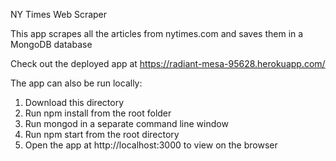NY Times Web Scraper

This app scrapes all the articles from nytimes.com and saves them in a MongoDB database

Check out the deployed app at https://radiant-mesa-95628.herokuapp.com/

The app can also be run locally:
1. Download this directory
2. Run npm install from the root folder
3. Run mongod in a separate command line window
4. Run npm start from the root directory 
5. Open the app at http://localhost:3000 to view on the browser

